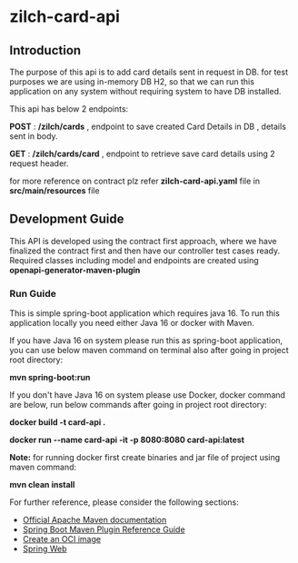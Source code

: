 # zilch-card-api

## Introduction

The purpose of this api is to add card details sent in request in DB.
for test purposes we are using in-memory DB H2, so that we can run this application on any system
without requiring system to have DB installed.

This api has below 2 endpoints:

**POST** : **/zilch/cards** , endpoint to save created Card Details in DB , details sent in body. 

**GET** : **/zilch/cards/card** , endpoint to retrieve save card details using 2 request header.

for more reference on contract plz refer **zilch-card-api.yaml** file in **src/main/resources** file

## Development Guide

This API is developed using the contract first approach, where we have finalized the contract first
and then have our controller test cases ready.
Required classes including model and endpoints are created using **openapi-generator-maven-plugin**

### Run Guide
This is simple spring-boot application which requires java 16.
To run this application locally you need either Java 16 or docker with Maven.

If you have Java 16 on system please run this as spring-boot application, 
you can use below maven command on terminal also after going in project root directory:

**mvn spring-boot:run**

If you don't have Java 16 on system please use Docker, 
docker command are below, run below commands after going in project root directory:

**docker build -t card-api .**

**docker run --name card-api -it -p 8080:8080 card-api:latest**

**Note:** for running docker first create binaries and jar file of project using maven command:

**mvn clean install**

For further reference, please consider the following sections:

* [Official Apache Maven documentation](https://maven.apache.org/guides/index.html)
* [Spring Boot Maven Plugin Reference Guide](https://docs.spring.io/spring-boot/docs/2.6.3/maven-plugin/reference/html/)
* [Create an OCI image](https://docs.spring.io/spring-boot/docs/2.6.3/maven-plugin/reference/html/#build-image)
* [Spring Web](https://docs.spring.io/spring-boot/docs/2.6.3/reference/htmlsingle/#boot-features-developing-web-applications)

